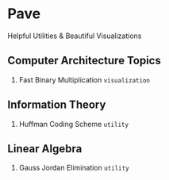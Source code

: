 # Pave
Helpful Utilities & Beautiful Visualizations

## Computer Architecture Topics
1. Fast Binary Multiplication `visualization`

## Information Theory
1. Huffman Coding Scheme `utility`

## Linear Algebra
1. Gauss Jordan Elimination `utility`
